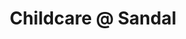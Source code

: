 ---
title: 'Childcare @ Sandal'
description: |

address: 255 Barnsley Road, Sandal, Wakefield WF1 5NU
services: |
  - The Nest cares for children aged 3 months to approximately 30 months and can take a maximum of 15 babies/toddlers.
  - The Den cares for children aged 30 months - 5 years and can take a maximum of 33 children.
opening_hours: 8.00am - 6.00pm
phone: 01924 330269
email: childcare@stgeorgeslupset.org.uk
map: <iframe src="https://www.google.com/maps/embed?pb=!1m18!1m12!1m3!1d2363.948220580082!2d-1.487769784319051!3d53.665723880047146!2m3!1f0!2f0!3f0!3m2!1i1024!2i768!4f13.1!3m3!1m2!1s0x4879665e88791371%3A0xf2fe8d6c6df2dde9!2sCastle+Nursery+School!5e0!3m2!1sen!2suk!4v1505982254341" width="600" height="450" frameborder="0" style="border:0" allowfullscreen></iframe>
viewing_code: |
  <iframe class="nurseryinabox" width="100%" frameborder="0" style="overflow: hidden; height: 800px;" allowtransparency="" scrolling="no" src="https://forms.nurseryadmin.com/gen-nursery-visit/nursery-visit-ccarecas.php" id="iFrameResizer0"></iframe><script src="https://forms.nurseryadmin.com/js/iframeResizer.min.js" type="text/javascript"></script><script type="text/javascript">iFrameResize({enablePublicMethods:true});</script>
registration_code: |
  <iframe class="nurseryinabox" width="100%" frameborder="0" style="overflow: hidden; height: 5000px;" allowtransparency="" scrolling="no" src="https://forms.nurseryadmin.com/gen-register-child/register-child-ccarecas.php" id="iFrameResizer1"></iframe><script src="https://forms.nurseryadmin.com/js/iframeResizer.min.js" type="text/javascript"></script><script type="text/javascript">iFrameResize({enablePublicMethods:true});</script>
---